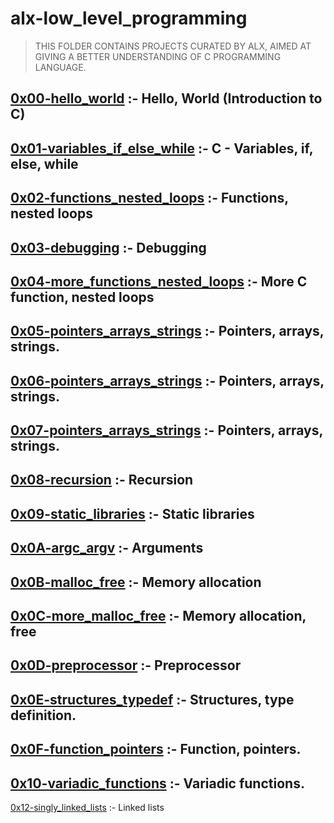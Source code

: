 # alx-low_level_programming
> THIS FOLDER CONTAINS PROJECTS CURATED BY ALX, AIMED AT GIVING A BETTER UNDERSTANDING OF C PROGRAMMING LANGUAGE. 

[0x00-hello_world](https://github.com/didimukhtar/alx-low_level_programming/tree/main/0x00-hello_world) :- Hello, World (Introduction to C)
---
[0x01-variables_if_else_while](https://github.com/didimukhtar/alx-low_level_programming/tree/main/0x01-variables_if_else_while) :- C - Variables, if, else, while
---
[0x02-functions_nested_loops](https://github.com/didimukhtar/alx-low_level_programming/tree/main/0x02-functions_nested_loops) :- Functions, nested loops 
---
[0x03-debugging](https://github.com/didimukhtar/alx-low_level_programming/tree/main/0x03-debugging) :- Debugging
---
[0x04-more_functions_nested_loops](https://github.com/didimukhtar/alx-low_level_programming/tree/main/0x04-more_functions_nested_loops) :- More C function, nested loops
---
[0x05-pointers_arrays_strings](https://github.com/didimukhtar/alx-low_level_programming/tree/main/0x05-pointers_arrays_strings) :- Pointers, arrays, strings.
---
[0x06-pointers_arrays_strings](https://github.com/didimukhtar/alx-low_level_programming/tree/main/0x06-pointers_arrays_strings) :- Pointers, arrays, strings.
---
[0x07-pointers_arrays_strings](https://github.com/didimukhtar/alx-low_level_programming/tree/main/0x07-pointers_arrays_strings) :- Pointers, arrays, strings.
---
[0x08-recursion](https://github.com/didimukhtar/alx-low_level_programming/tree/main/0x08-recursion) :- Recursion
---
[0x09-static_libraries](https://github.com/didimukhtar/alx-low_level_programming/tree/main/0x09-static_libraries) :-  Static libraries
---
[0x0A-argc_argv](https://github.com/didimukhtar/alx-low_level_programming/tree/main/0x0A-argc_argv) :- Arguments
---
[0x0B-malloc_free](https://github.com/didimukhtar/alx-low_level_programming/tree/main/0x0B-malloc_free) :- Memory allocation
---
[0x0C-more_malloc_free](https://github.com/didimukhtar/alx-low_level_programming/tree/main/0x0C-more_malloc_free) :- Memory allocation, free
---
[0x0D-preprocessor](https://github.com/didimukhtar/alx-low_level_programming/tree/main/0x0D-preprocessor) :- Preprocessor
---
[0x0E-structures_typedef](https://github.com/didimukhtar/alx-low_level_programming/tree/main/0x0E-structures_typedef) :- Structures, type definition.
---
[0x0F-function_pointers](https://github.com/didimukhtar/alx-low_level_programming/tree/main/0x0F-function_pointers) :- Function, pointers.
---
[0x10-variadic_functions](https://github.com/didimukhtar/alx-low_level_programming/tree/main/0x10-variadic_functions) :- Variadic functions.
---
[0x12-singly_linked_lists](https://github.com/didimukhtar/alx-low_level_programming/tree/main/0x12-singly_linked_lists) :- Linked lists